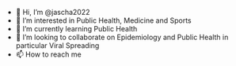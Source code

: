- 👋 Hi, I’m @jascha2022
- 👀 I’m interested in Public Health, Medicine and Sports
- 🌱 I’m currently learning Public Health
- 💞️ I’m looking to collaborate on Epidemiology and Public Health in particular Viral Spreading
- 📫 How to reach me 

<!---
jascha2022/jascha2022 is a ✨ special ✨ repository because its `README.md` (this file) appears on your GitHub profile.
You can click the Preview link to take a look at your changes.
--->

